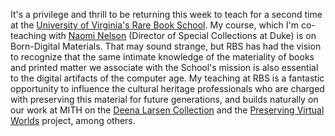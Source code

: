 It's a privilege and thrill to be returning this week to teach for a second time at the [University of Virginia's Rare Book School](http://www.rarebookschool.org/courses/libraries/l95/). My course, which I'm co-teaching with [Naomi Nelson](http://library.duke.edu/apps/directory/staff/5401/) (Director of Special Collections at Duke) is on Born-Digital Materials. That may sound strange, but RBS has had the vision to recognize that the same intimate knowledge of the materiality of books and printed matter we associate with the School's mission is also essential to the digital artifacts of the computer age. My teaching at RBS is a fantastic opportunity to influence the cultural heritage professionals who are charged with preserving this material for future generations, and builds naturally on our work at MITH on the [Deena Larsen Collection](http://mith.umd.edu/research/deena-larsen-collection/) and the [Preserving Virtual Worlds](http://mith.umd.edu/research/pvwi/) project, among others.